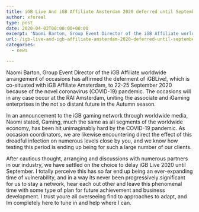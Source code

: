 ```yaml
---
title: iGB Live And iGB Affiliate Amsterdam 2020 deferred until September
author: xforeal 
type: post
date: 2020-04-02T00:00:00+00:00
excerpt: 'Naomi Barton, Group Event Director of the iGB Affiliate worldwide arrangement of occasions has affirmed the deferment of iGBLive!, which is co-situated with iGB Affiliate Amsterdam, to 22-25 September 2020 because of the novel coronavirus (COVID-19) pandemic '
url: /igb-live-and-igb-affiliate-amsterdam-2020-deferred-until-september/
categories:
  - news

---
```

Naomi Barton, Group Event Director of the iGB Affiliate worldwide arrangement of occasions has affirmed the deferment of iGBLive!, which is co-situated with iGB Affiliate Amsterdam, to 22-25 September 2020 because of the novel coronavirus (COVID-19) pandemic. The occasions will in any case occur at the RAI Amsterdam, uniting the associate and iGaming enterprises in the not so distant future in the Autumn season. 

In an announcement to the iGB gaming network through worldwide media, Naomi stated, Gaming, much the same as all segments of the worldwide economy, has been hit unimaginably hard by the COVID-19 pandemic. As occasion coordinators, we are likewise encountering direct the effect of this dreadful infection on numerous levels close by you, and we know how testing this period is ending up being for such a large number of our clients. 

After cautious thought, arranging and discussions with numerous partners in our industry, we have settled on the choice to delay iGB Live 2020 until September. I totally perceive this has so far end up being an ever-expanding time of vulnerability, and in a way its never been progressively significant for us to stay a network, hear each out other and leave this phenomenal time with some type of plan for future achievement and business development. I trust youre all overseeing find to approaches to adapt, and Im completely here to tune in and help where I can.